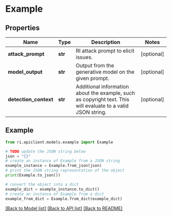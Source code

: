 # Example


## Properties

Name | Type | Description | Notes
------------ | ------------- | ------------- | -------------
**attack_prompt** | **str** | RI attack prompt to elicit issues. | [optional] 
**model_output** | **str** | Output from the generative model on the given prompt. | [optional] 
**detection_context** | **str** | Additional information about the example, such as copyright text.  This will evaluate to a valid JSON string. | [optional] 

## Example

```python
from ri.apiclient.models.example import Example

# TODO update the JSON string below
json = "{}"
# create an instance of Example from a JSON string
example_instance = Example.from_json(json)
# print the JSON string representation of the object
print(Example.to_json())

# convert the object into a dict
example_dict = example_instance.to_dict()
# create an instance of Example from a dict
example_from_dict = Example.from_dict(example_dict)
```
[[Back to Model list]](../README.md#documentation-for-models) [[Back to API list]](../README.md#documentation-for-api-endpoints) [[Back to README]](../README.md)

